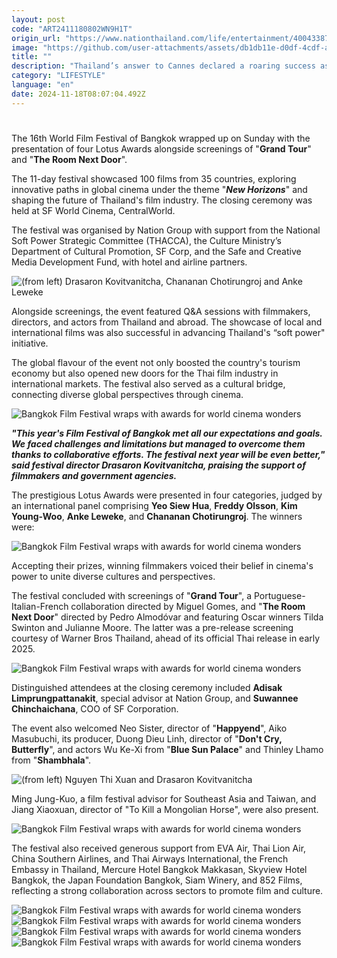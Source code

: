 ```yaml
---
layout: post
code: "ART2411180802WN9H1T"
origin_url: "https://www.nationthailand.com/life/entertainment/40043387"
image: "https://github.com/user-attachments/assets/db1db11e-d0df-4cdf-ae68-29d21584aa89"
title: ""
description: "Thailand’s answer to Cannes declared a roaring success as international film extravaganza boosts the country’s soft-power push"
category: "LIFESTYLE"
language: "en"
date: 2024-11-18T08:07:04.492Z
---
```


# 











The 16th World Film Festival of Bangkok wrapped up on Sunday with the presentation of four Lotus Awards alongside screenings of "**Grand Tour**" and "**The Room Next Door**".

The 11-day festival showcased 100 films from 35 countries, exploring innovative paths in global cinema under the theme "_**New Horizons**_" and shaping the future of Thailand's film industry. The closing ceremony was held at SF World Cinema, CentralWorld.

The festival was organised by Nation Group with support from the National Soft Power Strategic Committee (THACCA), the Culture Ministry’s Department of Cultural Promotion, SF Corp, and the Safe and Creative Media Development Fund, with hotel and airline partners.

  ![(from left) Drasaron Kovitvanitcha, Chananan Chotirungroj and Anke Leweke](https://github.com/user-attachments/assets/dae284a0-f715-4bf5-9d66-acccdd6c3f28)

Alongside screenings, the event featured Q&A sessions with filmmakers, directors, and actors from Thailand and abroad. The showcase of local and international films was also successful in advancing Thailand's “soft power" initiative.

The global flavour of the event not only boosted the country's tourism economy but also opened new doors for the Thai film industry in international markets. The festival also served as a cultural bridge, connecting diverse global perspectives through cinema.

  ![Bangkok Film Festival wraps with awards for world cinema wonders](https://github.com/user-attachments/assets/d3045234-242e-4b9d-9c89-931ec626c0a9)

_**"This year's Film Festival of Bangkok met all our expectations and goals. We faced challenges and limitations but managed to overcome them thanks to collaborative efforts. The festival next year will be even better," said festival director Drasaron Kovitvanitcha, praising the support of filmmakers and government agencies.**_



The prestigious Lotus Awards were presented in four categories, judged by an international panel comprising **Yeo Siew Hua**, **Freddy Olsson**, **Kim Young-Woo**, **Anke Leweke**, and **Chananan Chotirungroj**. The winners were:



  ![Bangkok Film Festival wraps with awards for world cinema wonders](https://github.com/user-attachments/assets/523f09d7-1545-4915-822d-87f8f1a4c39d)



Accepting their prizes, winning filmmakers voiced their belief in cinema's power to unite diverse cultures and perspectives.

The festival concluded with screenings of "**Grand Tour**", a Portuguese-Italian-French collaboration directed by Miguel Gomes, and "**The Room Next Door**" directed by Pedro Almodóvar and featuring Oscar winners Tilda Swinton and Julianne Moore. The latter was a pre-release screening courtesy of Warner Bros Thailand, ahead of its official Thai release in early 2025.



  ![Bangkok Film Festival wraps with awards for world cinema wonders](https://github.com/user-attachments/assets/c2908cc8-7fd2-45c9-88b2-ce225d590b9d)



Distinguished attendees at the closing ceremony included **Adisak Limprungpattanakit**, special advisor at Nation Group, and **Suwannee Chinchaichana**, COO of SF Corporation.

The event also welcomed Neo Sister, director of "**Happyend**", Aiko Masubuchi, its producer, Duong Dieu Linh, director of "**Don't Cry, Butterfly**", and actors Wu Ke-Xi from "**Blue Sun Palace**" and Thinley Lhamo from "**Shambhala**".

  ![(from left)  Nguyen Thi Xuan and Drasaron Kovitvanitcha](https://media.nationthailand.com/uploads/images/contents/w1024/2024/11/AeiJFKHs0y4n1tfoWAGR.webp?x-image-process=style/lg-webp)

Ming Jung-Kuo, a film festival advisor for Southeast Asia and Taiwan, and Jiang Xiaoxuan, director of "To Kill a Mongolian Horse", were also present.





  ![Bangkok Film Festival wraps with awards for world cinema wonders](https://media.nationthailand.com/uploads/images/contents/w1024/2024/11/BzenjeuZJxhIjTTAhzIO.webp?x-image-process=style/lg-webp)

The festival also received generous support from EVA Air, Thai Lion Air, China Southern Airlines, and Thai Airways International, the French Embassy in Thailand, Mercure Hotel Bangkok Makkasan, Skyview Hotel Bangkok, the Japan Foundation Bangkok, Siam Winery, and 852 Films, reflecting a strong collaboration across sectors to promote film and culture.



   ![Bangkok Film Festival wraps with awards for world cinema wonders](https://github.com/user-attachments/assets/f84b2e56-c9f2-432e-8210-b135b3f0173f)  ![Bangkok Film Festival wraps with awards for world cinema wonders](https://media.nationthailand.com/uploads/images/contents/w1024/2024/11/BocYdMH9WPZ9TCkyegm4.webp?x-image-process=style/lg-webp)   ![Bangkok Film Festival wraps with awards for world cinema wonders](https://github.com/user-attachments/assets/3c199922-1548-477d-97cc-ddedf947a1fe)   ![Bangkok Film Festival wraps with awards for world cinema wonders](https://media.nationthailand.com/uploads/images/contents/w1024/2024/11/o4SWqFvZIdKgmTNG8cAM.webp?x-image-process=style/lg-webp)